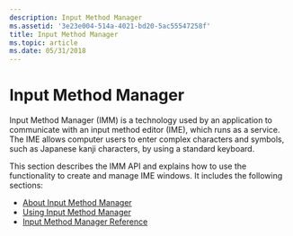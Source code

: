 ```yaml
---
description: Input Method Manager
ms.assetid: '3e23e004-514a-4021-bd20-5ac55547258f'
title: Input Method Manager
ms.topic: article
ms.date: 05/31/2018
---
```


# Input Method Manager

Input Method Manager (IMM) is a technology used by an application to communicate with an input method editor (IME), which runs as a service. The IME allows computer users to enter complex characters and symbols, such as Japanese kanji characters, by using a standard keyboard.

This section describes the IMM API and explains how to use the functionality to create and manage IME windows. It includes the following sections:

-   [About Input Method Manager](about-input-method-manager.md)
-   [Using Input Method Manager](using-input-method-manager.md)
-   [Input Method Manager Reference](input-method-manager-reference.md)

 

 



